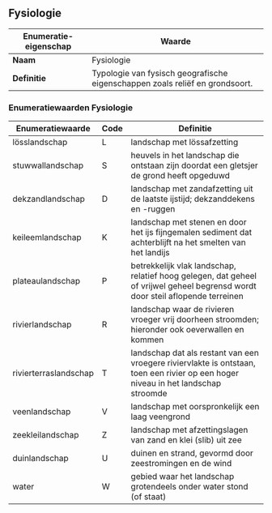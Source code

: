 ﻿## Fysiologie
| **Enumeratie-eigenschap** | **Waarde** |
| ---- | ---- |
| **Naam** | Fysiologie |
| **Definitie** | Typologie van fysisch geografische eigenschappen zoals reli&#235;f en grondsoort. |
### Enumeratiewaarden Fysiologie
| **Enumeratiewaarde** | **Code** | **Definitie** |
| ---- | ---- | ---- |
| lösslandschap | L | landschap met l&#246;ssafzetting |
| stuwwallandschap | S | heuvels in het landschap die ontstaan zijn doordat een gletsjer de grond heeft opgeduwd |
| dekzandlandschap | D | landschap met zandafzetting uit de laatste ijstijd; dekzanddekens en -ruggen |
| keileemlandschap | K | landschap met stenen en door het ijs fijngemalen sediment dat achterblijft na het smelten van het landijs |
| plateaulandschap | P | betrekkelijk vlak landschap, relatief hoog gelegen, dat geheel of vrijwel geheel begrensd wordt door steil aflopende terreinen |
| rivierlandschap | R | landschap waar de rivieren vroeger vrij doorheen stroomden; hieronder ook oeverwallen en kommen |
| rivierterraslandschap | T | landschap dat als restant van een vroegere riviervlakte is ontstaan, toen een rivier op een hoger niveau in het landschap stroomde |
| veenlandschap | V | landschap met oorspronkelijk een laag veengrond |
| zeekleilandschap | Z | landschap met afzettingslagen van zand en klei (slib) uit zee |
| duinlandschap | U | duinen en strand, gevormd door zeestromingen en de wind |
| water | W | gebied waar het landschap grotendeels onder water stond (of staat) |
